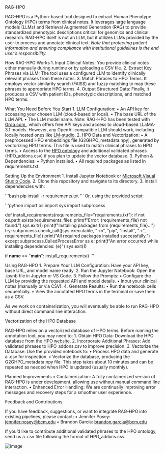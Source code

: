 RAG-HPO

RAG-HPO is a Python-based tool designed to extract Human Phenotype Ontology (HPO) terms from clinical notes. It leverages large language models (LLMs) and Retrieval Augmented Generation (RAG) to provide standardized phenotypic descriptions critical for genomics and clinical research. RAG-HPO itself is not an LLM, but it utilizes LLMs provided by the user to process and annotate clinical text. *Note that protecting patient information and ensuring compliance with institutional guidelines is the end user’s responsibility.*

How RAG-HPO Works
	1.	Input Clinical Notes: You provide clinical notes either manually during runtime or by uploading a CSV file.
	2.	Extract Key Phrases via LLM: The tool uses a configured LLM to identify clinically relevant phrases from these notes.
	3.	Match Phrases to HPO Terms: It employs vector similarity search (FAISS) and fuzzy matching to map these phrases to appropriate HPO terms.
	4.	Output Structured Data: Finally, it produces a CSV with patient IDs, phenotypic descriptions, and matched HPO terms.

What You Need Before You Start
	1.	LLM Configuration:
	•	An API key for accessing your chosen LLM (cloud-based or local).
	•	The base URL of the LLM API.
	•	The LLM model name.
Note: RAG-HPO has been tested with [Groq.com
](https://console.groq.com), which offers free API keys and access to cloud-based LLaMA-3.1 models. However, any OpenAI-compatible LLM should work, including locally hosted ones like [LM-studio](https://lmstudio.ai/).
	2.	HPO Data and Vectorization:
	•	A preprocessed HPO embeddings file (G2GHPO_metadata.npy), generated by vectorizing HPO terms. This file is used to match clinical phrases to HPO terms.
	•	Access to the [HPO ontology](https://hpo.jax.org/data/ontology) and additional validated phrases (HPO_addons.csv) if you plan to update the vector database.
	3.	Python & Dependencies:
	•	Python installed.
	•	All required packages as listed in requirements.txt.

Setting Up the Environment
	1.	Install Jupyter Notebook or [Microsoft Visual Studio Code](https://code.visualstudio.com/download).
	2.	Clone this repository and navigate to its directory.
	3.	Install dependencies with:

'''bash 
pip install -r requirements.txt
''' 
Or, using the provided script:

'''python
import os
import sys
import subprocess

def install_requirements(requirements_file="requirements.txt"):
    if not os.path.exists(requirements_file):
        print(f"Error: {requirements_file} not found.")
        sys.exit(1)
    print(f"Installing packages from {requirements_file}...")
    try:
        subprocess.check_call([sys.executable, "-m", "pip", "install", "-r", requirements_file])
        print("All required packages installed successfully.")
    except subprocess.CalledProcessError as e:
        print(f"An error occurred while installing dependencies: {e}")
        sys.exit(1)

if __name__ == "__main__":
    install_requirements()
'''

Using RAG-HPO
	1.	Prepare Your LLM Configuration: Have your API key, base URL, and model name ready.
	2.	Run the Jupyter Notebook: Open the .ipynb file in Jupyter or VS Code.
	3.	Follow the Prompts:
	•	Configure the LLM by providing the requested API and model details.
	•	Input your clinical notes (manually or via CSV).
	4.	Generate Results:
	•	Run the notebook cells sequentially.
	•	View the annotated HPO terms in the terminal or save them as a CSV.

As we work on containerization, you will eventually be able to run RAG-HPO without direct command line interaction.

Vectorization of the HPO Database

RAG-HPO relies on a vectorized database of HPO terms. Before running the annotation tool, you may need to:
	1.	Obtain HPO Data: Download the HPO database from the [HPO website](https://hpo.jax.org/data/ontology).
	2.	Incorporate Additional Phrases: Add validated phrases to HPO_addons.csv to improve precision.
	3.	Vectorize the Database: Use the provided notebook to:
	•	Process HPO data and generate a .csv for inspection.
	•	Vectorize the database, producing the G2GHPO_metadata.npy file. This step takes about 10 minutes and can be repeated as needed when HPO is updated (usually monthly).

Planned Improvements
	•	Containerization: A fully containerized version of RAG-HPO is under development, allowing use without manual command line interaction.
	•	Enhanced Error Handling: We are continually improving error messages and recovery steps for a smoother user experience.

Feedback and Contributions

If you have feedback, suggestions, or want to integrate RAG-HPO into existing pipelines, please contact:
	•	Jennifer Posey: jennifer.posey@bcm.edu
	•	Brandon Garcia: brandon.garcia@bcm.edu

If you’d like to contribute additional validated phrases to the HPO ontology, send us a .csv file following the format of HPO_addons.csv.


![image](https://github.com/user-attachments/assets/5863d790-f887-428b-b63f-c001314143af)
